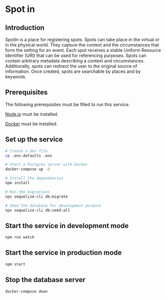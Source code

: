 # Spot in

## Introduction

SpotIn is a place for registering spots. Spots can take place in the virtual or in the physical world. They capture the context and the circumstances that form the setting for an event. Each spot receives a stable Uniform Resource Identifier (URI) that can be used for referencing purposes. Spots can contain arbitrary metadata describing a context and circumstances. Additionally, spots can redirect the user to the original source of information. Once created, spots are searchable by places and by keywords.

## Prerequisites

The following prerequisites must be filled to run this service:

[Node.js](https://nodejs.org/) must be installed.

[Docker](https://docs.docker.com/get-docker/) must be installed.

## Set up the service

```sh
# Create a dev file
cp .env.defaults .env

# Start a Postgres server with Docker
docker-compose up -d

# Install the dependencies
npm install

# Run the migrations
npx sequelize-cli db:migrate

# Seed the database for development purpose
npx sequelize-cli db:seed:all
```

## Start the service in development mode

```sh
npm run watch
```

## Start the service in production mode

```sh
npm start
```

## Stop the database server

```sh
docker-compose down
```